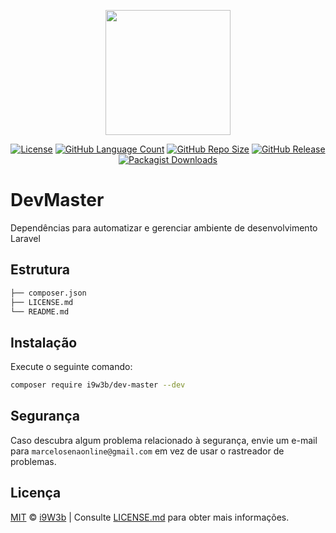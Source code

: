 <p align="center" class="text-center" style="text-align:center;"><a href="https://github.com/i9w3b" target="_blank"><img src="https://cdn.jsdelivr.net/gh/i9w3b/cdn/img/logo-200px.png" width="200"></a></p>
<p align="center" class="text-center" style="text-align:center;">
<a href="https://github.com/i9w3b/dev-master/blob/master/LICENSE.md"><img src="https://img.shields.io/github/license/i9w3b/dev-master" alt="License"></a>
<a href="https://github.com/i9w3b/dev-master"><img src="https://img.shields.io/github/languages/count/i9w3b/dev-master" alt="GitHub Language Count"></a>
<a href="https://github.com/i9w3b/dev-master"><img src="https://img.shields.io/github/repo-size/i9w3b/dev-master" alt="GitHub Repo Size"></a>
<a href="https://github.com/i9w3b/dev-master/releases"><img src="https://img.shields.io/github/v/release/i9w3b/dev-master" alt="GitHub Release"></a>
<a href="https://packagist.org/packages/i9w3b/dev-master"><img alt="Packagist Downloads" src="https://img.shields.io/packagist/dt/i9w3b/dev-master"></a>
</p>

# DevMaster

Dependências para automatizar e gerenciar ambiente de desenvolvimento Laravel

## Estrutura

```bash
├── composer.json
├── LICENSE.md
└── README.md
```

## Instalação

Execute o seguinte comando:

```bash
composer require i9w3b/dev-master --dev
```

## Segurança

Caso descubra algum problema relacionado à segurança, envie um e-mail para `marcelosenaonline@gmail.com` em vez de usar o rastreador de problemas.

## Licença

[MIT](https://github.com/i9w3b/dev-master/blob/master/LICENSE.md) © [i9W3b](https://github.com/i9w3b) | Consulte [LICENSE.md](https://github.com/i9w3b/dev-master/blob/master/LICENSE.md) para obter mais informações.